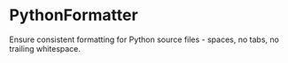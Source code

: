 # PythonFormatter
Ensure consistent formatting for Python source files - spaces, no tabs, no trailing whitespace.
